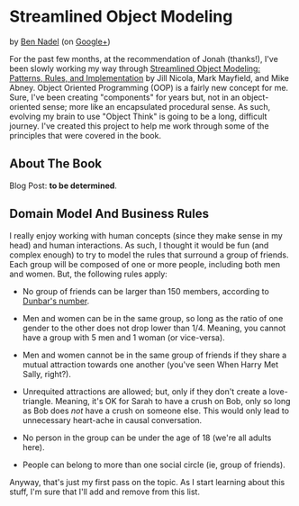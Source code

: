 
# Streamlined Object Modeling

by [Ben Nadel][1] (on [Google+][2])

For the past few months, at the recommendation of Jonah (thanks!), I've been slowly working my way
through [Streamlined Object Modeling: Patterns, Rules, and Implementation][3] by Jill Nicola, Mark
Mayfield, and Mike Abney. Object Oriented Programming (OOP) is a fairly new concept for me. Sure,
I've been creating "components" for years but, not in an object-oriented sense; more like an 
encapsulated procedural sense. As such, evolving my brain to use "Object Think" is going to be a
long, difficult journey. I've created this project to help me work through some of the principles
that were covered in the book.

## About The Book

Blog Post: __to be determined__.

## Domain Model And Business Rules

I really enjoy working with human concepts (since they make sense in my head) and human 
interactions. As such, I thought it would be fun (and complex enough) to try to model the rules 
that surround a group of friends. Each group will be composed of one or more people, including both
men and women. But, the following rules apply:

* No group of friends can be larger than 150 members, according to [Dunbar's number][dunbar].

* Men and women can be in the same group, so long as the ratio of one gender to the other does not
drop lower than 1/4. Meaning, you cannot have a group with 5 men and 1 woman (or vice-versa).

* Men and women cannot be in the same group of friends if they share a mutual attraction towards
one another (you've seen When Harry Met Sally, right?).

* Unrequited attractions are allowed; but, only if they don't create a love-triangle. Meaning, it's
OK for Sarah to have a crush on Bob, only so long as Bob does _not_ have a crush on someone else. 
This would only lead to unnecessary heart-ache in causal conversation.

* No person in the group can be under the age of 18 (we're all adults here).

* People can belong to more than one social circle (ie, group of friends). 

Anyway, that's just my first pass on the topic. As I start learning about this stuff, I'm sure 
that I'll add and remove from this list.


[1]: http://www.bennadel.com
[2]: https://plus.google.com/108976367067760160494?rel=author
[3]: http://amzn.to/19CdGIu
[dunbar]: en.wikipedia.org/wiki/Dunbar's_number